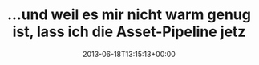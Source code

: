 ---
retweeted: false
source: <a href="http://termtter.org/" rel="nofollow">Termtter</a>
entities:
  hashtags: []
  symbols: []
  user_mentions: []
  urls: []
display_text_range:
- '0'
- '98'
favorite_count: '1'
id_str: '346979415021977601'
truncated: false
retweet_count: '2'
id: '346979415021977601'
created_at: Tue Jun 18 13:15:13 +0000 2013
favorited: false
full_text: "…und weil es mir nicht warm genug ist, lass ich die Asset-Pipeline jetzt
  noch mal mit JRuby bauen…"
lang: de
tags:
- pesos/twitter
date: '2013-06-18T13:15:13+00:00'
src: https://twitter.com/bascht/status/346979415021977601
original_url: https://twitter.com/bascht/status/346979415021977601
type: twitter_tweet
text: "…und weil es mir nicht warm genug ist, lass ich die Asset-Pipeline jetzt noch
  mal mit JRuby bauen…"
title: "…und weil es mir nicht warm genug ist, lass ich die Asset-Pipeline jetz"

---